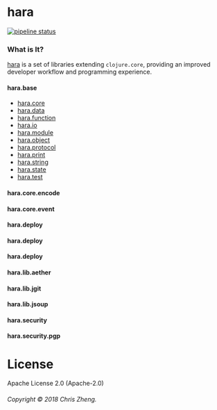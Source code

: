 # hara

[![pipeline status](https://travis-ci.org/zcaudate/hara.svg?branch=master)](https://travis-ci.org/zcaudate/hara)

### What is It?

[hara](https://zcaudate.github.io/hara) is a set of libraries extending `clojure.core`, providing an improved developer workflow and programming experience.

#### hara.base

- [hara.core]()
- [hara.data]()
- [hara.function]()
- [hara.io]()
- [hara.module]()
- [hara.object]()
- [hara.protocol]()
- [hara.print]()
- [hara.string]()
- [hara.state]()
- [hara.test]()

#### hara.core.encode

#### hara.core.event

#### hara.deploy
#### hara.deploy
#### hara.deploy

#### hara.lib.aether

#### hara.lib.jgit

#### hara.lib.jsoup

#### hara.security

#### hara.security.pgp

# License

Apache License 2.0 (Apache-2.0) 

###### Copyright © 2018 Chris Zheng.
